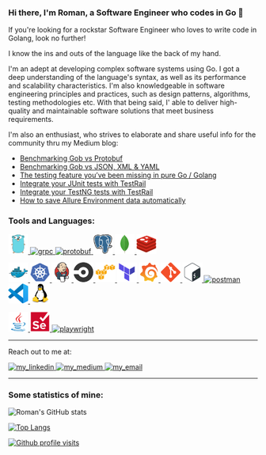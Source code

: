 ### Hi there, I'm Roman, a Software Engineer who codes in Go 👋

If you're looking for a rockstar Software Engineer who loves to write code in Golang, look no further! 

I know the ins and outs of the language like the back of my hand. 

I'm an adept at developing complex software systems using Go. I got a deep understanding of the language's syntax, as well as its performance and scalability characteristics. I'm also knowledgeable in software engineering principles and practices, such as design patterns, algorithms, testing methodologies etc. With that being said, I' able to deliver high-quality and maintainable software solutions that meet business requirements.

I'm also an enthusiast, who strives to elaborate and share useful info for the community thru my Medium blog:


- [Benchmarking Gob vs Protobuf](https://rsheremeta.medium.com/benchmarking-gob-vs-protobuf-9dc36ea56ba4)
- [Benchmarking Gob vs JSON, XML & YAML](https://rsheremeta.medium.com/benchmarking-gob-vs-json-xml-yaml-48b090b097e8)
- [The testing feature you’ve been missing in pure Go / Golang](https://rsheremeta.medium.com/the-testing-feature-youve-been-missing-in-pure-go-golang-a6d0ce138251)
- [Integrate your JUnit tests with TestRail](https://rsheremeta.medium.com/integrate-your-junit-tests-with-testrail-bac4bfe31111)
- [Integrate your TestNG tests with TestRail](https://rsheremeta.medium.com/integrate-your-testng-tests-with-testrail-b7c72726a13c)
- [How to save Allure Environment data automatically](https://rsheremeta.medium.com/how-to-save-allure-environment-data-of-the-test-run-automatically-fd246d2464c4)


### Tools and Languages:

<a href="https://go.dev/" target="_blank"> <img src="https://raw.githubusercontent.com/devicons/devicon/1119b9f84c0290e0f0b38982099a2bd027a48bf1/icons/go/go-original.svg" alt="golang" title="golang" width="40" height="40"/> </a> 
<a href="https://grpc.io/" target="_blank"> <img src="https://cncf-branding.netlify.app/img/projects/grpc/horizontal/color/grpc-horizontal-color.png" alt="grpc" title="grpc" width="40" height="40"/> </a> 
<a href="https://protobuf.dev/" target="_blank"> <img src="https://www.pikpng.com/pngl/m/501-5019544_protocol-buffers-google-developers-logo-svg-clipart.png" alt="protobuf" title="protobuf" width="40" height="40"/> </a> 
<a href="https://www.postgresql.org/" target="_blank"> <img src="https://raw.githubusercontent.com/devicons/devicon/1119b9f84c0290e0f0b38982099a2bd027a48bf1/icons/postgresql/postgresql-original.svg" alt="postgres" title="postgres" width="40" height="40"/> </a> 
<a href="https://www.mongodb.com/" target="_blank"> <img src="https://raw.githubusercontent.com/devicons/devicon/1119b9f84c0290e0f0b38982099a2bd027a48bf1/icons/mongodb/mongodb-original.svg" alt="mongo" title="mongo" width="40" height="40"/> </a>
<a href="https://redis.io/" target="_blank"> <img src="https://raw.githubusercontent.com/devicons/devicon/1119b9f84c0290e0f0b38982099a2bd027a48bf1/icons/redis/redis-original.svg" alt="" title="redis" width="40" height="40"/> </a>

<a href="https://www.docker.com/" target="_blank"> <img src="https://raw.githubusercontent.com/devicons/devicon/1119b9f84c0290e0f0b38982099a2bd027a48bf1/icons/docker/docker-original.svg" alt="docker" title="docker" width="40" height="40"/> </a> 
<a href="https://kubernetes.io/" target="_blank"> <img src="https://raw.githubusercontent.com/devicons/devicon/1119b9f84c0290e0f0b38982099a2bd027a48bf1/icons/kubernetes/kubernetes-plain.svg" alt="k8s" title="k8s" width="40" height="40"/> </a> 
<a href="https://www.jenkins.io/" target="_blank"> <img src="https://raw.githubusercontent.com/devicons/devicon/1119b9f84c0290e0f0b38982099a2bd027a48bf1/icons/jenkins/jenkins-original.svg" alt="jenkins" title="jenkins" width="40" height="40"/> </a> 
<a href="https://circleci.com/" target="_blank"> <img src="https://raw.githubusercontent.com/devicons/devicon/1119b9f84c0290e0f0b38982099a2bd027a48bf1/icons/circleci/circleci-plain.svg" alt="circleci" title="circleci" width="40" height="40"/> </a> 
<a href="https://aws.amazon.com/" target="_blank"> <img src="https://raw.githubusercontent.com/devicons/devicon/1119b9f84c0290e0f0b38982099a2bd027a48bf1/icons/amazonwebservices/amazonwebservices-original.svg" alt="aws" title="aws" width="40" height="40"/> </a> 
<a href="https://www.terraform.io/" target="_blank"> <img src="https://raw.githubusercontent.com/devicons/devicon/1119b9f84c0290e0f0b38982099a2bd027a48bf1/icons/terraform/terraform-original.svg" alt="terraform" title="terraform" width="40" height="40"/> </a>
<a href="https://grafana.com/" target="_blank"> <img src="https://raw.githubusercontent.com/devicons/devicon/1119b9f84c0290e0f0b38982099a2bd027a48bf1/icons/grafana/grafana-original.svg" alt="grafana" title="grafana" width="40" height="40"/> </a> 
<a href="https://git-scm.com/" target="_blank"> <img src="https://raw.githubusercontent.com/devicons/devicon/1119b9f84c0290e0f0b38982099a2bd027a48bf1/icons/git/git-original.svg" alt="git" title="git" width="40" height="40"/> </a> 
<a href="https://www.gnu.org/software/bash/" target="_blank"> <img src="https://raw.githubusercontent.com/devicons/devicon/1119b9f84c0290e0f0b38982099a2bd027a48bf1/icons/bash/bash-original.svg" alt="bash" title="bash" width="40" height="40"/> </a>
<a href="https://www.postman.com/" target="_blank"> <img src="https://www.svgrepo.com/show/354202/postman-icon.svg" alt="postman" title="postman" width="40" height="40"/> </a> 
<a href="https://code.visualstudio.com/" target="_blank"> <img src="https://raw.githubusercontent.com/devicons/devicon/1119b9f84c0290e0f0b38982099a2bd027a48bf1/icons/vscode/vscode-original.svg" alt="vscode" title="vscode" width="40" height="40"/> </a> 
<a href="https://www.linux.org/" target="_blank"> <img src="https://raw.githubusercontent.com/devicons/devicon/1119b9f84c0290e0f0b38982099a2bd027a48bf1/icons/linux/linux-original.svg" alt="linux" title="linux" width="40" height="40"/> </a> 

<a href="https://www.java.com/en/" target="_blank"> <img src="https://raw.githubusercontent.com/devicons/devicon/1119b9f84c0290e0f0b38982099a2bd027a48bf1/icons/java/java-original.svg" alt="java" title="java" width="40" height="40"/> </a> 
<a href="https://www.selenium.dev/" target="_blank"> <img src="https://raw.githubusercontent.com/devicons/devicon/1119b9f84c0290e0f0b38982099a2bd027a48bf1/icons/selenium/selenium-original.svg" alt="selenium" title="selenium" width="40" height="40"/> </a> 
<a href="https://playwright.dev/" target="_blank"> <img src="https://seeklogo.com/images/P/playwright-logo-22FA8B9E63-seeklogo.com.png" alt="playwright" title="playwright" width="40" height="40"/> </a> 

---
Reach out to me at:

<a href="https://www.linkedin.com/in/roman-sheremeta/" target="_blank"> <img src="https://upload.wikimedia.org/wikipedia/commons/thumb/8/81/LinkedIn_icon.svg/2048px-LinkedIn_icon.svg.png" alt="my_linkedin" title="my_linkedin" width="40" height="40"/> </a> 
<a href="https://rsheremeta.medium.com/" target="_blank"> <img src="https://seekvectorlogo.com/wp-content/uploads/2021/12/medium-vector-logo-2021.png" alt="my_medium" title="my_medium" width="40" height="40"/> </a> 
<a href="mailto:romikdessar@gmail.com" target="_blank"> <img src="https://upload.wikimedia.org/wikipedia/commons/thumb/7/7e/Gmail_icon_%282020%29.svg/2560px-Gmail_icon_%282020%29.svg.png" alt="my_email" title="my_email" width="40" height="40"/> </a>


---
### Some statistics of mine:

![Roman's GitHub stats](https://github-readme-stats.vercel.app/api?username=RSheremeta&show_icons=true&theme=transparent)

[![Top Langs](https://github-readme-stats.vercel.app/api/top-langs/?username=RSheremeta&layout=compact&theme=transparent)](https://github.com/anuraghazra/github-readme-stats)


[![Github profile visits](https://hits.seeyoufarm.com/api/count/incr/badge.svg?url=https%3A%2F%2Fgithub.com%2FRSheremeta&count_bg=%2379C83D&title_bg=%23555555&icon=&icon_color=%23E7E7E7&title=Github_profile_hits&edge_flat=false)](https://hits.seeyoufarm.com)
